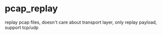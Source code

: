 # pcap_replay
replay pcap files, doesn't care about transport layer, only replay payload, support tcp/udp
